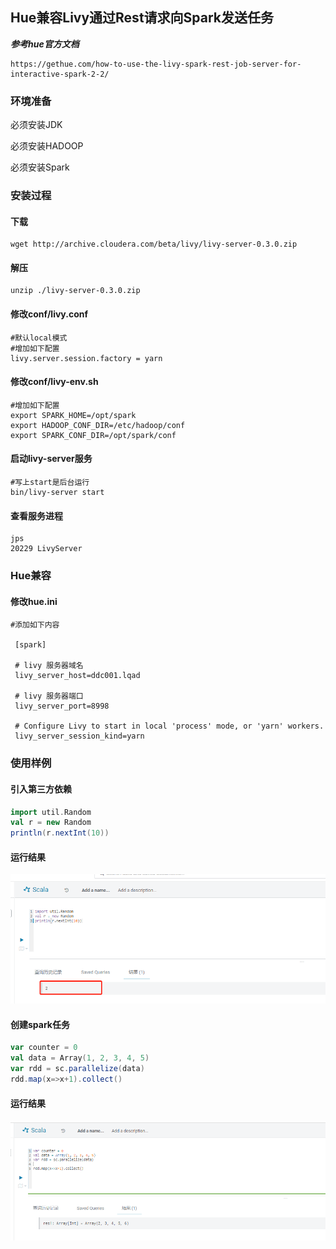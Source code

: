 ## Hue兼容Livy通过Rest请求向Spark发送任务

***参考hue官方文档***

```nginx
https://gethue.com/how-to-use-the-livy-spark-rest-job-server-for-interactive-spark-2-2/
```

### 环境准备

必须安装JDK

必须安装HADOOP

必须安装Spark

### 安装过程

#### 下载

```shell
wget http://archive.cloudera.com/beta/livy/livy-server-0.3.0.zip
```

#### 解压

```shell
unzip ./livy-server-0.3.0.zip
```

#### 修改conf/livy.conf

```shell
#默认local模式
#增加如下配置
livy.server.session.factory = yarn
```

#### 修改conf/livy-env.sh

```shell
#增加如下配置
export SPARK_HOME=/opt/spark
export HADOOP_CONF_DIR=/etc/hadoop/conf
export SPARK_CONF_DIR=/opt/spark/conf
```

#### 启动livy-server服务

````shell
#写上start是后台运行
bin/livy-server start
````

#### 查看服务进程

```shell
jps
20229 LivyServer
```

### Hue兼容

#### 修改hue.ini

```shell
#添加如下内容

 [spark]
 
 # livy 服务器域名
 livy_server_host=ddc001.lqad

 # livy 服务器端口
 livy_server_port=8998

 # Configure Livy to start in local 'process' mode, or 'yarn' workers.
 livy_server_session_kind=yarn
```

### 使用样例

#### 引入第三方依赖

```scala
import util.Random
val r = new Random
println(r.nextInt(10))
```

#### 运行结果

![image-20210317172903479](Hue%E5%85%BC%E5%AE%B9Livy%E9%80%9A%E8%BF%87Rest%E8%AF%B7%E6%B1%82%E5%90%91Spark%E5%8F%91%E9%80%81%E4%BB%BB%E5%8A%A1.assets/image-20210317172903479.png)

#### 创建spark任务

```scala
var counter = 0
val data = Array(1, 2, 3, 4, 5)
var rdd = sc.parallelize(data)
rdd.map(x=>x+1).collect()
```

#### 运行结果

![image-20210317172916534](Hue%E5%85%BC%E5%AE%B9Livy%E9%80%9A%E8%BF%87Rest%E8%AF%B7%E6%B1%82%E5%90%91Spark%E5%8F%91%E9%80%81%E4%BB%BB%E5%8A%A1.assets/image-20210317172916534.png)